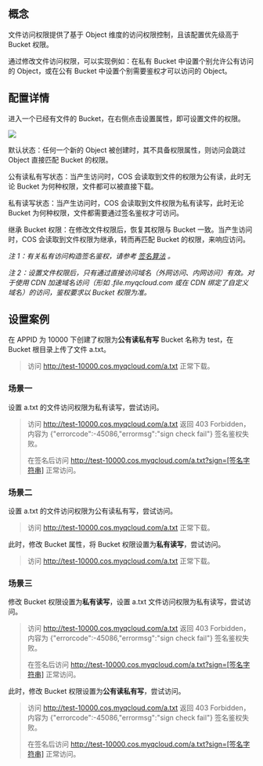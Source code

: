 ## 概念

文件访问权限提供了基于 Object 维度的访问权限控制，且该配置优先级高于 Bucket 权限。

通过修改文件访问权限，可以实现例如：在私有 Bucket 中设置个别允许公有访问的 Object，或在公有 Bucket 中设置个别需要鉴权才可以访问的 Object。

## 配置详情

进入一个已经有文件的 Bucket，在右侧点击设置属性，即可设置文件的权限。

![](//mccdn.qcloud.com/static/img/cd15b51bd9b48c5f5c2c58d643b67f8f/image.jpg)

默认状态：任何一个新的 Object 被创建时，其不具备权限属性，则访问会跳过 Object 直接匹配 Bucket 的权限。

公有读私有写状态：当产生访问时，COS 会读取到文件的权限为公有读，此时无论 Bucket 为何种权限，文件都可以被直接下载。

私有读写状态：当产生访问时，COS 会读取到文件权限为私有读写，此时无论 Bucket 为何种权限，文件都需要通过签名鉴权才可访问。

继承 Bucket 权限：在修改文件权限后，恢复其权限与 Bucket 一致。当产生访问时，COS 会读取到文件权限为继承，转而再匹配 Bucket 的权限，来响应访问。

*注 1：有关私有访问构造签名鉴权，请参考 [签名算法](https://www.qcloud.com/doc/product/227/%E7%AD%BE%E5%90%8D%E7%AE%97%E6%B3%95) 。*

*注 2：设置文件权限后，只有通过直接访问域名（外网访问、内网访问）有效。对于使用 CDN 加速域名访问（形如 .file.myqcloud.com 或在 CDN 绑定了自定义域名）的访问，鉴权要求以 Bucket 权限为准。*

## 设置案例

在 APPID 为 10000 下创建了权限为**公有读私有写** Bucket 名称为 test，在 Bucket 根目录上传了文件 a.txt。

> 访问 http://test-10000.cos.myqcloud.com/a.txt 正常下载。

### 场景一

设置 a.txt 的文件访问权限为私有读写，尝试访问。

> 访问 http://test-10000.cos.myqcloud.com/a.txt 返回 403 Forbidden，内容为 {"errorcode":-45086,"errormsg":"sign check fail"} 签名鉴权失败。
>
> 在签名后访问 http://test-10000.cos.myqcloud.com/a.txt?sign=[签名字符串] 正常访问。

### 场景二

设置 a.txt 的文件访问权限为公有读私有写，尝试访问。

> 访问 http://test-10000.cos.myqcloud.com/a.txt 正常下载。

此时，修改 Bucket 属性，将 Bucket 权限设置为**私有读写**，尝试访问。

> 访问 http://test-10000.cos.myqcloud.com/a.txt 正常下载。

### 场景三

修改 Bucket 权限设置为**私有读写**，设置 a.txt 文件访问权限为私有读写，尝试访问。

> 访问 http://test-10000.cos.myqcloud.com/a.txt 返回 403 Forbidden，内容为 {"errorcode":-45086,"errormsg":"sign check fail"} 签名鉴权失败。
>
> 在签名后访问 http://test-10000.cos.myqcloud.com/a.txt?sign=[签名字符串] 正常访问。

此时，修改 Bucket 权限设置为**公有读私有写**，尝试访问。

> 访问 http://test-10000.cos.myqcloud.com/a.txt 返回 403 Forbidden，内容为 {"errorcode":-45086,"errormsg":"sign check fail"} 签名鉴权失败。
>
> 在签名后访问 http://test-10000.cos.myqcloud.com/a.txt?sign=[签名字符串] 正常访问。

